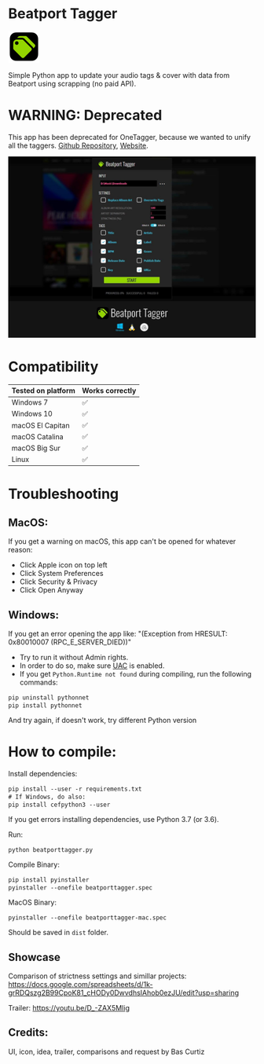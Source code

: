 # Beatport Tagger

![Logo](https://github.com/Marekkon5/beatporttagger/raw/main/assets/icon64.png "Logo")

Simple Python app to update your audio tags & cover with data from Beatport using scrapping (no paid API).

# WARNING: Deprecated
This app has been deprecated for OneTagger, because we wanted to unify all the taggers. [Github Repository](https://github.com/Marekkon5/onetagger), [Website](https://onetagger.github.io/).

![Screenshot](https://raw.githubusercontent.com/Marekkon5/beatporttagger/main/assets/screenshot.jpg)

# Compatibility
<table>
    <thead>
        <tr>
            <th>Tested on platform</th>
            <th>Works correctly</th>
        </tr>
    </thead>
    <tbody>
        <tr>
            <td>Windows 7</td>
            <td>✅</td>
        </tr>
        <tr>
            <td>Windows 10</td>
            <td>✅</td>
        </tr>
        <tr>
            <td>macOS El Capitan</td>
            <td>✅</td>
        </tr>
        <tr>
            <td>macOS Catalina</td>
            <td>✅</td>
        </tr>
        <tr>
            <td>macOS Big Sur</td>
            <td>✅</td>
        </tr>
        <tr>
            <td>Linux</td>
            <td>✅</td>
        </tr>
    </tbody>
</table>

# Troubleshooting

## MacOS:

If you get a warning on macOS, this app can't be opened for whatever reason:  
- Click Apple icon on top left
- Click System Preferences
- Click Security & Privacy
- Click Open Anyway

## Windows:

If you get an error opening the app like: "(Exception from HRESULT: 0x80010007 (RPC_E_SERVER_DIED))"  
- Try to run it without Admin rights.
- In order to do so, make sure <a href="https://articulate.com/support/article/how-to-turn-user-account-control-on-or-off-in-windows-10">UAC</a> is enabled.
- If you get `Python.Runtime not found` during compiling, run the following commands:
```
pip uninstall pythonnet
pip install pythonnet
```
And try again, if doesn't work, try different Python version

# How to compile:

Install dependencies:
```
pip install --user -r requirements.txt
# If Windows, do also:
pip install cefpython3 --user
```
If you get errors installing dependencies, use Python 3.7 (or 3.6).  

Run:
```
python beatporttagger.py
```
Compile Binary:
```
pip install pyinstaller
pyinstaller --onefile beatporttagger.spec
```
MacOS Binary:
```
pyinstaller --onefile beatporttagger-mac.spec
```
Should be saved in `dist` folder.  

## Showcase

Comparison of strictness settings and simillar projects: https://docs.google.com/spreadsheets/d/1k-grRDQszg2B99CpoK81_cHODy0DwvdhsIAhob0ezJU/edit?usp=sharing  

Trailer: https://youtu.be/D_-ZAX5MIig

## Credits:
UI, icon, idea, trailer, comparisons and request by Bas Curtiz

